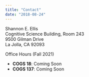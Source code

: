 ```yaml
---
title: "Contact"
date: "2018-08-24"
---
```


Shannon E. Ellis <br />
Cognitive Science Building, Room 243 <br />
9500 Gilman Drive <br />
La Jolla, CA 92093 <br />

Office Hours (Fall 2021)  
- **COGS 18**: Coming Soon  
- **COGS 137**: Coming Soon
